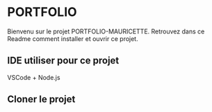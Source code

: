 # PORTFOLIO

Bienvenu sur le projet PORTFOLIO-MAURICETTE. Retrouvez dans ce Readme comment installer et ouvrir ce projet.

## IDE utiliser pour ce projet
VSCode + Node.js

## Cloner le projet

